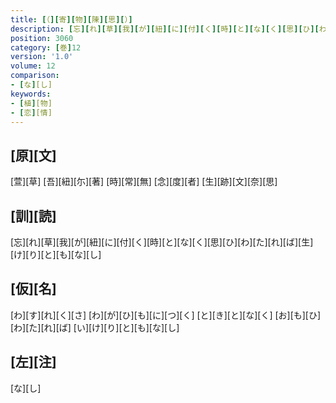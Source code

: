 ```yaml
---
title: [（][寄][物][陳][思][）]
description: [忘][れ][草][我][が][紐][に][付][く][時][と][な][く][思][ひ][わ][た][れ][ば][生][け][り][と][も][な][し]
position: 3060
category: [巻]12
version: '1.0'
volume: 12
comparison:
- [な][し]
keywords:
- [植][物]
- [恋][情]
---
```


## [原][文]

[萱][草] [吾][紐][尓][著] [時][常][無] [念][度][者] [生][跡][文][奈][思]

## [訓][読]

[忘][れ][草][我][が][紐][に][付][く][時][と][な][く][思][ひ][わ][た][れ][ば][生][け][り][と][も][な][し]

## [仮][名]

[わ][す][れ][く][さ] [わ][が][ひ][も][に][つ][く] [と][き][と][な][く] [お][も][ひ][わ][た][れ][ば] [い][け][り][と][も][な][し]

## [左][注]

[な][し]

